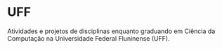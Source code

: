 # UFF
Atividades e projetos de disciplinas enquanto graduando em Ciência da Computação na Universidade Federal Fluninense (UFF).
